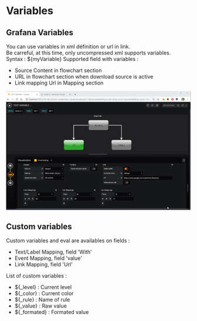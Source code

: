 # Variables

## Grafana Variables
You can use variables in xml définition or url in link.  
Be carreful, at this time, only uncompressed xml supports variables.  
Syntax : ${myVariable}
Supported field with variables :
  - Source Content in flowchart section
  - URL in flowchart section when download source is active
  - Link mapping Url in Mapping section

[![animation](images/variable_link_ani.png)](images/variable_link_ani.png)

## Custom variables
Custom variables and eval are availables on fields :
  - Text/Label Mapping, field 'With'  
  - Event Mapping, field 'value'  
  - Link Mapping, field 'Url'

List of custom variables :
 - ${_level} : Current level
 - ${_color} : Current color
 - ${_rule} : Name of rule
 - ${_value} : Raw value
 - ${_formated} : Formated value